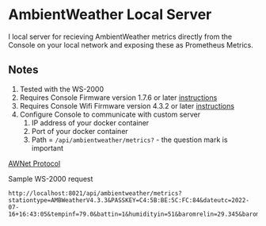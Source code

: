 # AmbientWeather Local Server

I local server for recieving AmbientWeather metrics directly from the Console on your local network and exposing these as Prometheus Metrics.

## Notes

1. Tested with the WS-2000
1. Requires Console Firmware version 1.7.6 or later [instructions](https://ambientweather.com/faqs/question/view/id/1415/)
1. Requires Console Wifi Firmware version 4.3.2 or later [instructions](https://ambientweather.com/faqs/question/view/id/1449/)
1. Configure Console to communicate with custom server
	1. IP address of your docker container
	1. Port of your docker container
	1. Path = `/api/ambientweather/metrics?` - the question mark is important

[AWNet Protocol](https://ambientweather.com/faqs/question/view/id/1857/)

Sample WS-2000 request
```
http://localhost:8021/api/ambientweather/metrics?stationtype=AMBWeatherV4.3.3&PASSKEY=C4:5B:BE:5C:FC:84&dateutc=2022-07-16+16:43:05&tempinf=79.0&battin=1&humidityin=51&baromrelin=29.345&baromabsin=29.345&tempf=92.8&battout=1&humidity=48&winddir=115&winddir_avg10m=251&windspeedmph=0.7&windspdmph_avg10m=1.8&windgustmph=5.8&maxdailygust=8.1&hourlyrainin=0.000&eventrainin=0.059&dailyrainin=0.000&weeklyrainin=0.079&monthlyrainin=0.079&yearlyrainin=0.079&solarradiation=727.72&uv=7&batt_co2=1
```